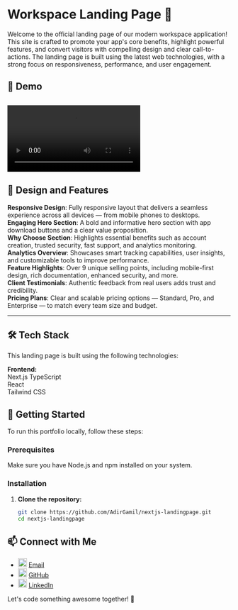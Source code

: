 # Workspace Landing Page 🚀

Welcome to the official landing page of our modern workspace application! This site is crafted to promote your app's core benefits, highlight powerful features, and convert visitors with compelling design and clear call-to-actions. The landing page is built using the latest web technologies, with a strong focus on responsiveness, performance, and user engagement.


## 🎥 Demo

![WorkSpace Demo](https://res.cloudinary.com/dhweqnxgd/video/upload/v1743488485/DEMO-ezgif.com-video-to-gif-converter_p5pjd0.mp4)
---

## 🎨 Design and Features

**Responsive Design**: Fully responsive layout that delivers a seamless experience across all devices — from mobile phones to desktops.  
**Engaging Hero Section**: A bold and informative hero section with app download buttons and a clear value proposition.  
**Why Choose Section**: Highlights essential benefits such as account creation, trusted security, fast support, and analytics monitoring.  
**Analytics Overview**: Showcases smart tracking capabilities, user insights, and customizable tools to improve performance.  
**Feature Highlights**: Over 9 unique selling points, including mobile-first design, rich documentation, enhanced security, and more.  
**Client Testimonials**: Authentic feedback from real users adds trust and credibility.  
**Pricing Plans**: Clear and scalable pricing options — Standard, Pro, and Enterprise — to match every team size and budget.

---

## 🛠️ Tech Stack

This landing page is built using the following technologies:

**Frontend:**  
Next.js
TypeScript  
React  
Tailwind CSS

## 🚀 Getting Started

To run this portfolio locally, follow these steps:

### Prerequisites

Make sure you have Node.js and npm installed on your system.

### Installation

1. **Clone the repository:**

   ```bash
   git clone https://github.com/AdirGamil/nextjs-landingpage.git
   cd nextjs-landingpage
   ```

## 📫 Connect with Me

- <img width="20" height="20" src="https://img.icons8.com/fluent/48/000000/email-open.png" alt="Email"/> [Email](mailto:2000adir2000@gmail.com)
- <img width="20" height="20" src="https://img.icons8.com/fluent/48/000000/github.png" alt="GitHub"/> [GitHub](https://github.com/AdirGamil)
- <img width="20" height="20" src="https://img.icons8.com/fluent/48/000000/linkedin.png" alt="LinkedIn"/> [LinkedIn](https://www.linkedin.com/in/adirg/)

Let's code something awesome together! 🚀
